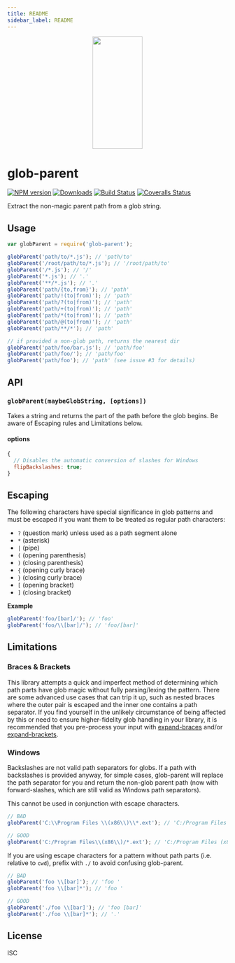```yaml
---
title: README
sidebar_label: README
---
```

<p align="center">
  <a href="https://gulpjs.com">
    <img height="257" width="114" src="https://raw.githubusercontent.com/gulpjs/artwork/master/gulp-2x.png">
  </a>
</p>

# glob-parent

[![NPM version][npm-image]][npm-url] [![Downloads][downloads-image]][npm-url] [![Build Status][ci-image]][ci-url] [![Coveralls Status][coveralls-image]][coveralls-url]

Extract the non-magic parent path from a glob string.

## Usage

```js
var globParent = require('glob-parent');

globParent('path/to/*.js'); // 'path/to'
globParent('/root/path/to/*.js'); // '/root/path/to'
globParent('/*.js'); // '/'
globParent('*.js'); // '.'
globParent('**/*.js'); // '.'
globParent('path/{to,from}'); // 'path'
globParent('path/!(to|from)'); // 'path'
globParent('path/?(to|from)'); // 'path'
globParent('path/+(to|from)'); // 'path'
globParent('path/*(to|from)'); // 'path'
globParent('path/@(to|from)'); // 'path'
globParent('path/**/*'); // 'path'

// if provided a non-glob path, returns the nearest dir
globParent('path/foo/bar.js'); // 'path/foo'
globParent('path/foo/'); // 'path/foo'
globParent('path/foo'); // 'path' (see issue #3 for details)
```

## API

### `globParent(maybeGlobString, [options])`

Takes a string and returns the part of the path before the glob begins. Be aware of Escaping rules and Limitations below.

#### options

```js
{
  // Disables the automatic conversion of slashes for Windows
  flipBackslashes: true;
}
```

## Escaping

The following characters have special significance in glob patterns and must be escaped if you want them to be treated as regular path characters:

- `?` (question mark) unless used as a path segment alone
- `*` (asterisk)
- `|` (pipe)
- `(` (opening parenthesis)
- `)` (closing parenthesis)
- `{` (opening curly brace)
- `}` (closing curly brace)
- `[` (opening bracket)
- `]` (closing bracket)

**Example**

```js
globParent('foo/[bar]/'); // 'foo'
globParent('foo/\\[bar]/'); // 'foo/[bar]'
```

## Limitations

### Braces & Brackets

This library attempts a quick and imperfect method of determining which path
parts have glob magic without fully parsing/lexing the pattern. There are some
advanced use cases that can trip it up, such as nested braces where the outer
pair is escaped and the inner one contains a path separator. If you find
yourself in the unlikely circumstance of being affected by this or need to
ensure higher-fidelity glob handling in your library, it is recommended that you
pre-process your input with [expand-braces] and/or [expand-brackets].

### Windows

Backslashes are not valid path separators for globs. If a path with backslashes
is provided anyway, for simple cases, glob-parent will replace the path
separator for you and return the non-glob parent path (now with
forward-slashes, which are still valid as Windows path separators).

This cannot be used in conjunction with escape characters.

```js
// BAD
globParent('C:\\Program Files \\(x86\\)\\*.ext'); // 'C:/Program Files /(x86/)'

// GOOD
globParent('C:/Program Files\\(x86\\)/*.ext'); // 'C:/Program Files (x86)'
```

If you are using escape characters for a pattern without path parts (i.e.
relative to `cwd`), prefix with `./` to avoid confusing glob-parent.

```js
// BAD
globParent('foo \\[bar]'); // 'foo '
globParent('foo \\[bar]*'); // 'foo '

// GOOD
globParent('./foo \\[bar]'); // 'foo [bar]'
globParent('./foo \\[bar]*'); // '.'
```

## License

ISC

<!-- prettier-ignore-start -->
[downloads-image]: https://img.shields.io/npm/dm/glob-parent.svg?style=flat-square
[npm-url]: https://www.npmjs.com/package/glob-parent
[npm-image]: https://img.shields.io/npm/v/glob-parent.svg?style=flat-square

[ci-url]: https://github.com/gulpjs/glob-parent/actions?query=workflow:dev
[ci-image]: https://img.shields.io/github/workflow/status/gulpjs/glob-parent/dev?style=flat-square

[coveralls-url]: https://coveralls.io/r/gulpjs/glob-parent
[coveralls-image]: https://img.shields.io/coveralls/gulpjs/glob-parent/master.svg?style=flat-square
<!-- prettier-ignore-end -->

<!-- prettier-ignore-start -->
[expand-braces]: https://github.com/jonschlinkert/expand-braces
[expand-brackets]: https://github.com/jonschlinkert/expand-brackets
<!-- prettier-ignore-end -->

